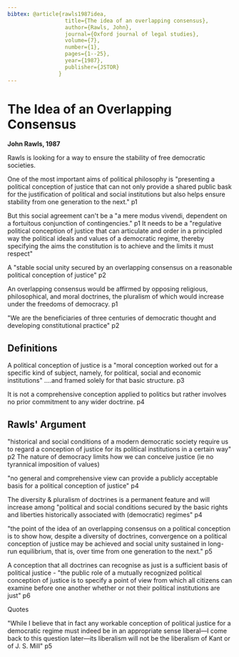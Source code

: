 ```yaml
---
bibtex: @article{rawls1987idea,
				  title={The idea of an overlapping consensus},
				  author={Rawls, John},
				  journal={Oxford journal of legal studies},
				  volume={7},
				  number={1},
				  pages={1--25},
				  year={1987},
				  publisher={JSTOR}
				}
---
```

# The Idea of an Overlapping Consensus

**John Rawls, 1987**

Rawls is looking for a way to ensure the stability of free democratic societies.  

One of the most important aims of political philosophy is "presenting a political conception of justice that can not only provide a shared public bask for the justification of political and social institutions but also helps ensure stability from one generation to the next." p1

But this social agreement can't be a "a mere modus vivendi, dependent on a fortuitous conjunction of contingencies." p1 It needs to be a "regulative political conception of justice that can articulate and order in a principled way the political ideals and values of a democratic regime, thereby specifying the aims the constitution is to achieve and the limits it must respect"

A "stable social unity secured by an overlapping consensus on a reasonable political conception of justice" p2

An overlapping consensus would be affirmed by opposing religious, philosophical, and moral doctrines, the pluralism of which would increase under the freedoms of democracy. p1

"We are the beneficiaries of three centuries of democratic thought and developing constitutional practice" p2

## Definitions

A political conception of justice is a "moral conception worked out for a specific kind of subject, namely, for political, social and economic institutions" ....and framed solely for that basic structure. p3

It is not a comprehensive conception applied to politics but rather involves no prior commitment to any wider doctrine. p4

## Rawls' Argument

"historical and social conditions of a modern democratic society require us to regard a conception of justice for its political institutions in a certain way" p2  The nature of democracy limits how we can conceive justice (ie no tyrannical imposition of values)

"no general and comprehensive view can provide a publicly acceptable basis for a political conception of justice" p4

The diversity & pluralism of doctrines is a permanent feature and will increase among "political and social conditions secured by the basic rights and liberties historically associated with (democratic) regimes" p4

"the point of the idea of an overlapping consensus on a political conception is to show how, despite a diversity of doctrines, convergence on a political conception of justice may be achieved and social unity sustained in long-run equilibrium, that is, over time from one generation to the next." p5

A conception that all doctrines can recognise as just is a sufficient basis of political justice - "the public role of a mutually recognized political conception of justice is to specify a point of view from which all citizens can examine before one another whether or not their political institutions are just" p6

Quotes

"While I believe that in fact any workable conception of political justice for a democratic regime must indeed be in an appropriate sense liberal—I come back to this question later—its liberalism will not be the liberalism of Kant or of J. S. Mill" p5